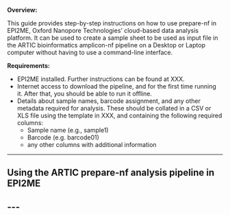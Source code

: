**Overview:** 

This guide provides step-by-step instructions on how to use prepare-nf in EPI2ME, Oxford Nanopore Technologies’ cloud-based data analysis platform. It can be used to create a sample sheet to be used as input file in the ARTIC bioinformatics amplicon-nf pipeline on a Desktop or Laptop computer without having to use a command-line interface.


**Requirements:**

* EPI2ME installed. Further instructions can be found at XXX.
* Internet access to download the pipeline, and for the first time running it. After that, you should be able to run it offline.
* Details about sample names, barcode assignment, and any other metadata required for analysis. These should be collated in a CSV or XLS file using the template in XXX, and containing the following required columns:
	* Sample name (e.g., sample1)
	* Barcode (e.g. barcode01)
	* any other columns with additional information

---

## Using the ARTIC prepare-nf analysis pipeline in EPI2ME

## ---


